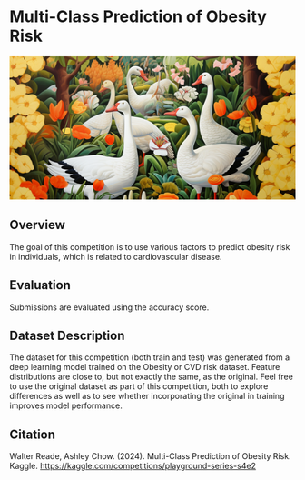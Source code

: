 # Multi-Class Prediction of Obesity Risk
![](https://github.com/gbrugere/Kaggle_multiclass/blob/main/header.png)
## Overview
The goal of this competition is to use various factors to predict obesity risk in individuals, which is related to cardiovascular disease.

## Evaluation
Submissions are evaluated using the accuracy score.

## Dataset Description
The dataset for this competition (both train and test) was generated from a deep learning model trained on the Obesity or CVD risk dataset. Feature distributions are close to, but not exactly the same, as the original. Feel free to use the original dataset as part of this competition, both to explore differences as well as to see whether incorporating the original in training improves model performance.

## Citation

Walter Reade, Ashley Chow. (2024). Multi-Class Prediction of Obesity Risk. Kaggle. https://kaggle.com/competitions/playground-series-s4e2
